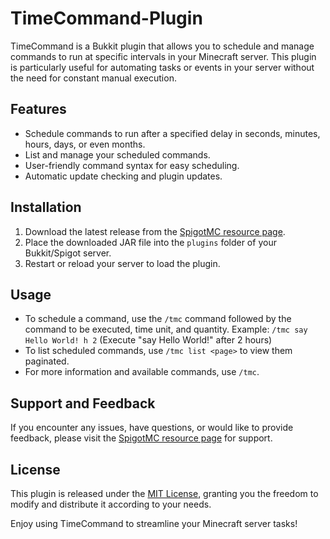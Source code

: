 # TimeCommand-Plugin

TimeCommand is a Bukkit plugin that allows you to schedule and manage commands to run at specific intervals in your Minecraft server. This plugin is particularly useful for automating tasks or events in your server without the need for constant manual execution.

## Features

- Schedule commands to run after a specified delay in seconds, minutes, hours, days, or even months.
- List and manage your scheduled commands.
- User-friendly command syntax for easy scheduling.
- Automatic update checking and plugin updates.

## Installation

1. Download the latest release from the [SpigotMC resource page](https://www.spigotmc.org/resources/timecommand.112309/).
2. Place the downloaded JAR file into the `plugins` folder of your Bukkit/Spigot server.
3. Restart or reload your server to load the plugin.

## Usage

- To schedule a command, use the `/tmc` command followed by the command to be executed, time unit, and quantity.
  Example: `/tmc say Hello World! h 2` (Execute "say Hello World!" after 2 hours)
- To list scheduled commands, use `/tmc list <page>` to view them paginated.
- For more information and available commands, use `/tmc`.

## Support and Feedback

If you encounter any issues, have questions, or would like to provide feedback, please visit the [SpigotMC resource page](https://www.spigotmc.org/resources/timecommand.112309/) for support.

## License

This plugin is released under the [MIT License](LICENSE), granting you the freedom to modify and distribute it according to your needs.

Enjoy using TimeCommand to streamline your Minecraft server tasks!

